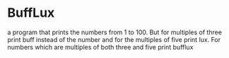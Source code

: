 # BuffLux
a program that prints the numbers from 1 to 100.
But for multiples of three print buff instead of the number and for the multiples of five print lux.
For numbers which are multiples of both three and five print bufflux